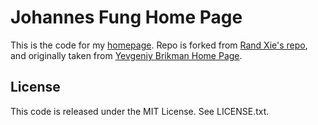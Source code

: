 # Johannes Fung Home Page

This is the code for my [homepage](https://johannesfung.github.io/). Repo is forked from [Rand Xie's repo](https://github.com/randxie), and originally taken from [Yevgeniy Brikman Home Page](https://www.ybrikman.com).

## License

This code is released under the MIT License. See LICENSE.txt.
      
